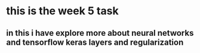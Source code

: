 # this is the week 5 task
## in this i have explore more about neural networks and tensorflow keras layers and regularization
